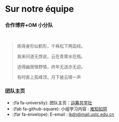 # Sur notre équipe


### 合作博弈+OM 小分队
<br>

> 练得身形似鹤形，千株松下两函经。
>
> 我来问道无馀说，云在青霄水在瓶。
>
> 选得幽居惬野情，终年无送亦无迎。
>
> 有时直上孤峰顶，月下披云啸一声



### 团队主页

* :(fa fa-university): 团队主页：[运筹共学社](https://faculty.ustc.edu.cn/ORGroup/zh_CN/index/607739/list/index.htm)
* :(fab fa-github-square): 小组学习内容 : [难知如阴](https://gitee.com/Skydominate/mps)
* :(far fa-envelope): E-email : lkdn@mail.ustc.edu.cn


